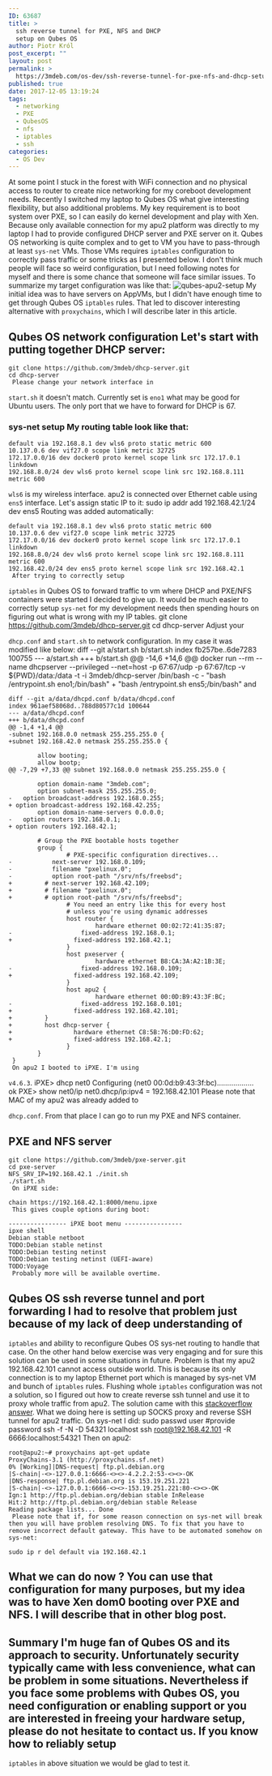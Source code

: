 ```yaml
---
ID: 63687
title: >
  ssh reverse tunnel for PXE, NFS and DHCP
  setup on Qubes OS
author: Piotr Król
post_excerpt: ""
layout: post
permalink: >
  https://3mdeb.com/os-dev/ssh-reverse-tunnel-for-pxe-nfs-and-dhcp-setup-on-qubesos/
published: true
date: 2017-12-05 13:19:24
tags:
  - networking
  - PXE
  - QubesOS
  - nfs
  - iptables
  - ssh
categories:
  - OS Dev
---
```

At some point I stuck in the forest with WiFi connection and no physical access to router to create nice networking for my coreboot development needs. Recently I switched my laptop to Qubes OS what give interesting flexibility, but also additional problems. My key requirement is to boot system over PXE, so I can easily do kernel development and play with Xen. Because only available connection for my apu2 platform was directly to my laptop I had to provide configured DHCP server and PXE server on it. Qubes OS networking is quite complex and to get to VM you have to pass-through at least `sys-net` VMs. Those VMs requires `iptables` configuration to correctly pass traffic or some tricks as I presented below. I don't think much people will face so weird configuration, but I need following notes for myself and there is some chance that someone will face similar issues. To summarize my target configuration was like that: ![qubes-apu2-setup][1] My initial idea was to have servers on AppVMs, but I didn't have enough time to get through Qubes OS `iptables` rules. That led to discover interesting alternative with `proxychains`, which I will describe later in this article. 
## Qubes OS network configuration Let's start with putting together DHCP server: 

    git clone https://github.com/3mdeb/dhcp-server.git
    cd dhcp-server
     Please change your network interface in 

`start.sh` it doesn't match. Currently set is `eno1` what may be good for Ubuntu users. The only port that we have to forward for DHCP is 67. 
### sys-net setup My routing table look like that: 

    default via 192.168.8.1 dev wls6 proto static metric 600 
    10.137.0.6 dev vif27.0 scope link metric 32725 
    172.17.0.0/16 dev docker0 proto kernel scope link src 172.17.0.1 linkdown 
    192.168.8.0/24 dev wls6 proto kernel scope link src 192.168.8.111 metric 600 
    

`wls6` is my wireless interface. apu2 is connected over Ethernet cable using `ens5` interface. Let's assign static IP to it: 
    sudo ip addr add 192.168.42.1/24 dev ens5
     Routing was added automatically: 

    default via 192.168.8.1 dev wls6 proto static metric 600 
    10.137.0.6 dev vif27.0 scope link metric 32725 
    172.17.0.0/16 dev docker0 proto kernel scope link src 172.17.0.1 linkdown 
    192.168.8.0/24 dev wls6 proto kernel scope link src 192.168.8.111 metric 600 
    192.168.42.0/24 dev ens5 proto kernel scope link src 192.168.42.1 
     After trying to correctly setup 

`iptables` in Qubes OS to forward traffic to vm where DHCP and PXE/NFS containers were started I decided to give up. It would be much easier to correctly setup `sys-net` for my development needs then spending hours on figuring out what is wrong with my IP tables. 
    git clone https://github.com/3mdeb/dhcp-server.git
    cd dhcp-server
     Adjust your 

`dhcp.conf` and `start.sh` to network configuration. In my case it was modified like below: 
    diff --git a/start.sh b/start.sh
    index fb257be..6de7283 100755
    --- a/start.sh
    +++ b/start.sh
    @@ -14,6 +14,6 @@ docker run --rm --name dhcpserver --privileged --net=host
             -p 67:67/udp -p 67:67/tcp 
             -v ${PWD}/data:/data 
             -t -i 3mdeb/dhcp-server /bin/bash -c 
    -        "bash /entrypoint.sh eno1;/bin/bash"
    +        "bash /entrypoint.sh ens5;/bin/bash"
     and 

    diff --git a/data/dhcpd.conf b/data/dhcpd.conf
    index 961aef58068d..788d80577c1d 100644
    --- a/data/dhcpd.conf
    +++ b/data/dhcpd.conf
    @@ -1,4 +1,4 @@
    -subnet 192.168.0.0 netmask 255.255.255.0 {
    +subnet 192.168.42.0 netmask 255.255.255.0 {
    
            allow booting;
            allow bootp;
    @@ -7,29 +7,33 @@ subnet 192.168.0.0 netmask 255.255.255.0 {
    
            option domain-name "3mdeb.com";
            option subnet-mask 255.255.255.0;
    -   option broadcast-address 192.168.0.255;
    + option broadcast-address 192.168.42.255;
            option domain-name-servers 0.0.0.0;
    -   option routers 192.168.0.1;
    + option routers 192.168.42.1;
    
            # Group the PXE bootable hosts together
            group {
                    # PXE-specific configuration directives...
    -           next-server 192.168.0.109;
    -           filename "pxelinux.0";
    -           option root-path "/srv/nfs/freebsd";    
    +         # next-server 192.168.42.109;
    +         # filename "pxelinux.0";
    +         # option root-path "/srv/nfs/freebsd";        
                    # You need an entry like this for every host
                    # unless you're using dynamic addresses
                    host router {
                            hardware ethernet 00:02:72:41:35:87;
    -                   fixed-address 192.168.0.1;
    +                 fixed-address 192.168.42.1;
                    }
                    host pxeserver {
                            hardware ethernet B8:CA:3A:A2:1B:3E;
    -                   fixed-address 192.168.0.109;    
    +                 fixed-address 192.168.42.109; 
                    }
                    host apu2 {
                            hardware ethernet 00:0D:B9:43:3F:BC;
    -                   fixed-address 192.168.0.101;
    +                 fixed-address 192.168.42.101;
    +         }
    +         host dhcp-server {
    +                 hardware ethernet C8:5B:76:D0:FD:62;
    +                 fixed-address 192.168.42.1;
                    }
            }
     }
     On apu2 I booted to iPXE. I'm using 

`v4.6.3`. 
    iPXE> dhcp net0
    Configuring (net0 00:0d:b9:43:3f:bc).................. ok
    PXE> show net0/ip
    net0.dhcp/ip:ipv4 = 192.168.42.101
     Please note that MAC of my apu2 was already added to 

`dhcp.conf`. From that place I can go to run my PXE and NFS container. 
## PXE and NFS server

    git clone https://github.com/3mdeb/pxe-server.git
    cd pxe-server
    NFS_SRV_IP=192.168.42.1 ./init.sh
    ./start.sh
     On iPXE side: 

    chain https://192.168.42.1:8000/menu.ipxe
     This gives couple options during boot: 

    ---------------- iPXE boot menu ----------------
    ipxe shell                                                                  
    Debian stable netboot                                                       
    TODO:Debian stable netinst                                                  
    TODO:Debian testing netinst                                                 
    TODO:Debian testing netinst (UEFI-aware)
    TODO:Voyage
     Probably more will be available overtime. 

## Qubes OS ssh reverse tunnel and port forwarding I had to resolve that problem just because of my lack of deep understanding of 

`iptables` and ability to reconfigure Qubes OS sys-net routing to handle that case. On the other hand below exercise was very engaging and for sure this solution can be used in some situations in future. Problem is that my apu2 192.168.42.101 cannot access outside world. This is because its only connection is to my laptop Ethernet port which is managed by sys-net VM and bunch of `iptables` rules. Flushing whole `iptables` configuration was not a solution, so I figured out how to create reverse ssh tunnel and use it to proxy whole traffic from apu2. The solution came with this [stackoverflow answer][2]. What we doing here is setting up SOCKS proxy and reverse SSH tunnel for apu2 traffic. On sys-net I did: 
    sudo passwd user #provide password
    ssh -f -N -D 54321 localhost
    ssh root@192.168.42.101 -R 6666:localhost:54321
     Then on apu2: 

    root@apu2:~# proxychains apt-get update
    ProxyChains-3.1 (http://proxychains.sf.net)
    0% [Working]|DNS-request| ftp.pl.debian.org 
    |S-chain|-<>-127.0.0.1:6666-<><>-4.2.2.2:53-<><>-OK
    |DNS-response| ftp.pl.debian.org is 153.19.251.221
    |S-chain|-<>-127.0.0.1:6666-<><>-153.19.251.221:80-<><>-OK
    Ign:1 http://ftp.pl.debian.org/debian stable InRelease
    Hit:2 http://ftp.pl.debian.org/debian stable Release
    Reading package lists... Done
     Please note that if, for some reason connection on sys-net will break then you will have problem resolving DNS. To fix that you have to remove incorrect default gateway. This have to be automated somehow on sys-net: 

    sudo ip r del default via 192.168.42.1
    

## What we can do now ? You can use that configuration for many purposes, but my idea was to have Xen dom0 booting over PXE and NFS. I will describe that in other blog post. 

## Summary I'm huge fan of Qubes OS and its approach to security. Unfortunately security typically came with less convenience, what can be problem in some situations. Nevertheless if you face some problems with Qubes OS, you need configuration or enabling support or you are interested in freeing your hardware setup, please do not hesitate to contact us. If you know how to reliably setup 

`iptables` in above situation we would be glad to test it.

 [1]: https://3mdeb.com/wp-content/uploads/2017/07/qubes-apu2-setup.png
 [2]: https://serverfault.com/a/361806/68013